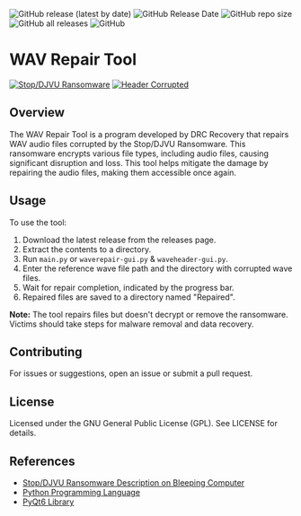 ![GitHub release (latest by date)](https://img.shields.io/github/v/release/DRCRecoveryData/WAV-Repair-Tool)
![GitHub Release Date](https://img.shields.io/github/release-date/DRCRecoveryData/WAV-Repair-Tool)
![GitHub repo size](https://img.shields.io/github/repo-size/DRCRecoveryData/WAV-Repair-Tool)
![GitHub all releases](https://img.shields.io/github/downloads/DRCRecoveryData/WAV-Repair-Tool)
![GitHub](https://img.shields.io/github/license/DRCRecoveryData/WAV-Repair-Tool)

# WAV Repair Tool

[![Stop/DJVU Ransomware](https://github.com/DRCRecoveryData/WAV-Repair-Tool/assets/85211068/2651b85a-e97e-4322-b9ff-f462ed51269e)](https://github.com/DRCRecoveryData/WAV-Repair-Tool/assets/85211068/2651b85a-e97e-4322-b9ff-f462ed51269e) [![Header Corrupted](https://github.com/DRCRecoveryData/WAV-Repair-Tool/assets/85211068/c03ba6af-539a-46da-8ef0-cb01d18e9c88)](https://github.com/DRCRecoveryData/WAV-Repair-Tool/assets/85211068/c03ba6af-539a-46da-8ef0-cb01d18e9c88)

## Overview

The WAV Repair Tool is a program developed by DRC Recovery that repairs WAV audio files corrupted by the Stop/DJVU Ransomware. This ransomware encrypts various file types, including audio files, causing significant disruption and loss. This tool helps mitigate the damage by repairing the audio files, making them accessible once again.

## Usage
To use the tool:
1. Download the latest release from the releases page.
2. Extract the contents to a directory.
3. Run `main.py` or `waverepair-gui.py` & `waveheader-gui.py`.
4. Enter the reference wave file path and the directory with corrupted wave files.
5. Wait for repair completion, indicated by the progress bar.
6. Repaired files are saved to a directory named "Repaired".

**Note:** The tool repairs files but doesn't decrypt or remove the ransomware. Victims should take steps for malware removal and data recovery.

## Contributing
For issues or suggestions, open an issue or submit a pull request.

## License
Licensed under the GNU General Public License (GPL). See LICENSE for details.

## References
- [Stop/DJVU Ransomware Description on Bleeping Computer](https://www.bleepingcomputer.com/news/security/djvu-ransomware-updated-to-v91-uses-new-encryption-mode/)
- [Python Programming Language](https://www.python.org/)
- [PyQt6 Library](https://pypi.org/project/PyQt6/)
